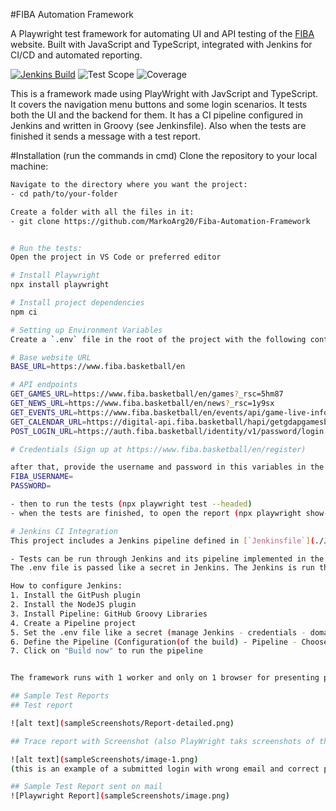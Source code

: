 #FIBA Automation Framework

A Playwright test framework for automating UI and API testing of the [FIBA](https://www.fiba.basketball) website. Built with JavaScript and TypeScript, integrated with Jenkins for CI/CD and automated reporting.



[![Jenkins Build](https://img.shields.io/badge/Jenkins-Build%20Configured-brightgreen?logo=jenkins)](https://github.com/MarkoArg20/Fiba-Automation-Framework/blob/main/Jenkinsfile)
![Test Scope](https://img.shields.io/badge/Scope-Navigation%20Menu%20%26%20Login-blue)
![Coverage](https://img.shields.io/badge/Coverage-UI%20%2B%20Backend-yellow)


This is a framework made using PlayWright with JavScript and TypeScript. It covers the navigation menu buttons and some login scenarios. It tests both the UI and the backend for them.
It has a CI pipeline configured in Jenkins and written in Groovy (see Jenkinsfile). Also when the tests are finished it sends a message with a test report.


#Installation (run the commands in cmd)
Clone the repository to your local machine:
```bash
Navigate to the directory where you want the project:
- cd path/to/your-folder

Create a folder with all the files in it:
- git clone https://github.com/MarkoArg20/Fiba-Automation-Framework


# Run the tests:
Open the project in VS Code or preferred editor

# Install Playwright
npx install playwright

# Install project dependencies
npm ci

# Setting up Environment Variables
Create a `.env` file in the root of the project with the following content:

# Base website URL
BASE_URL=https://www.fiba.basketball/en

# API endpoints
GET_GAMES_URL=https://www.fiba.basketball/en/games?_rsc=5hm87
GET_NEWS_URL=https://www.fiba.basketball/en/news?_rsc=1y9sx
GET_EVENTS_URL=https://www.fiba.basketball/en/events/api/game-live-info/125389/light
GET_CALENDAR_URL=https://digital-api.fiba.basketball/hapi/getgdapgamesbetweentwodates?dateFrom=2025-06-01T00:00:00.000Z&dateTo=2025-06-29T00:00:00.000Z
POST_LOGIN_URL=https://auth.fiba.basketball/identity/v1/password/login

# Credentials (Sign up at https://www.fiba.basketball/en/register)

after that, provide the username and password in this variables in the .env
FIBA_USERNAME=
PASSWORD=

- then to run the tests (npx playwright test --headed) 
- when the tests are finished, to open the report (npx playwright show-report)

# Jenkins CI Integration
This project includes a Jenkins pipeline defined in [`Jenkinsfile`](./Jenkinsfile).

- Tests can be run through Jenkins and its pipeline implemented in the Jenkinsfile. It can be triggered on different events or a specific time.
The .env file is passed like a secret in Jenkins. The Jenkins is run throug a VM.

How to configure Jenkins:
1. Install the GitPush plugin
2. Install the NodeJS plugin
3. Install Pipeline: GitHub Groovy Libraries
4. Create a Pipeline project
5. Set the .env file like a secret (manage Jenkins - credentials - domain (global) - Add Credentials - Paste the context of the .env)
6. Define the Pipeline (Configuration(of the build) - Pipeline - Choose pipeline script from SCM - in SCM add "Git" - in the repository URL add "https://github.com/MarkoArg20/Fiba-Automation-Framework") and in the branch specifier add */main. In the script path add "Jenkinsfile" - Save and apply
7. Click on "Build now" to run the pipeline


The framework runs with 1 worker and only on 1 browser for presenting purposes. But that can be changed in the config file.

## Sample Test Reports
## Test report

![alt text](sampleScreenshots/Report-detailed.png)

## Trace report with Screenshot (also PlayWright taks screenshots of the scenario that was run on UI)

![alt text](sampleScreenshots/image-1.png)
(this is an example of a submitted login with wrong email and correct password, where we expect validationand unathorized access )

## Sample Test Report sent on mail
![Playwright Report](sampleScreenshots/image.png)


